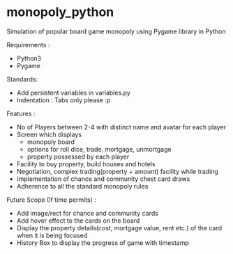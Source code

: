 # monopoly_python
Simulation of popular board game monopoly using Pygame library in Python

Requirements :
* Python3
* Pygame

Standards:

* Add persistent variables in variables.py
* Indentation : Tabs only please :p

Features :

* No of Players between 2-4 with distinct name and avatar for each player
* Screen which displays
    * monopoly board
    * options for roll dice, trade, mortgage, unmortgage
    * property possessed by each player
* Facility to buy property, build houses and hotels
* Negotiation, complex trading(property + amount) facility while trading
* Implementation of chance and community chest card draws
* Adherence to all the standard monopoly rules


Future Scope (If time permits) :

* Add image/rect for chance and community cards
* Add hover effect to the cards on the board
* Display the property details(cost, mortgage value, rent etc.) of the card when it is being focused
* History Box to display the progress of game with timestamp
